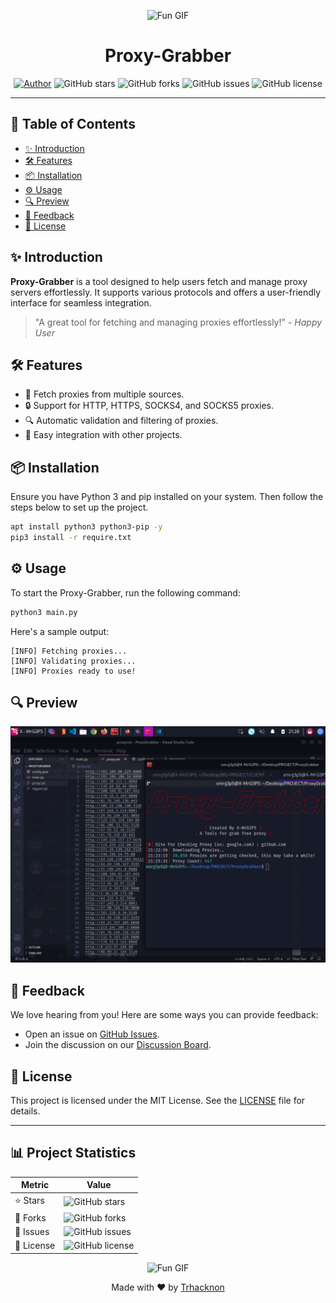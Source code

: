 <p align="center">
  <img src="https://j.top4top.io/p_3136z3mo01.gif" alt="Fun GIF" width="200" height="200"/>
</p>

<h1 align="center">Proxy-Grabber</h1>

<p align="center">
  <a href="https://github.com/MrG3P5"><img title="Author" src="https://img.shields.io/badge/Author-X Trhacknon-red.svg?style=for-the-badge&logo=github"></a>
  <img alt="GitHub stars" src="https://img.shields.io/github/stars/MrG3P5/Proxy-Grabber?style=for-the-badge">
  <img alt="GitHub forks" src="https://img.shields.io/github/forks/MrG3P5/Proxy-Grabber?style=for-the-badge">
  <img alt="GitHub issues" src="https://img.shields.io/github/issues/MrG3P5/Proxy-Grabber?style=for-the-badge">
  <img alt="GitHub license" src="https://img.shields.io/github/license/MrG3P5/Proxy-Grabber?style=for-the-badge">
</p>

---

## 🚀 Table of Contents
- [✨ Introduction](#-introduction)
- [🛠️ Features](#-features)
- [📦 Installation](#-installation)
- [⚙️ Usage](#-usage)
- [🔍 Preview](#-preview)
- [💬 Feedback](#-feedback)
- [📜 License](#-license)

## ✨ Introduction
**Proxy-Grabber** is a tool designed to help users fetch and manage proxy servers effortlessly. It supports various protocols and offers a user-friendly interface for seamless integration.

> "A great tool for fetching and managing proxies effortlessly!" - *Happy User*

## 🛠️ Features
- 🚀 Fetch proxies from multiple sources.
- 🔒 Support for HTTP, HTTPS, SOCKS4, and SOCKS5 proxies.
- 🔍 Automatic validation and filtering of proxies.
- 📂 Easy integration with other projects.

## 📦 Installation
Ensure you have Python 3 and pip installed on your system. Then follow the steps below to set up the project.

```sh
apt install python3 python3-pip -y
pip3 install -r require.txt
```

## ⚙️ Usage
To start the Proxy-Grabber, run the following command:

```sh
python3 main.py
```

Here's a sample output:
```plaintext
[INFO] Fetching proxies...
[INFO] Validating proxies...
[INFO] Proxies ready to use!
```

## 🔍 Preview
![index](https://raw.githubusercontent.com/MrG3P5/Proxy-Grabber/main/Screenshot_2023-06-14_21_28_26.png)

## 💬 Feedback
We love hearing from you! Here are some ways you can provide feedback:
- Open an issue on [GitHub Issues](https://github.com/MrG3P5/Proxy-Grabber/issues).
- Join the discussion on our [Discussion Board](https://github.com/MrG3P5/Proxy-Grabber/discussions).

## 📜 License
This project is licensed under the MIT License. See the [LICENSE](LICENSE) file for details.

---

## 📊 Project Statistics
| Metric | Value |
|--------|-------|
| ⭐ Stars | ![GitHub stars](https://img.shields.io/github/stars/MrG3P5/Proxy-Grabber) |
| 🍴 Forks | ![GitHub forks](https://img.shields.io/github/forks/MrG3P5/Proxy-Grabber) |
| 🐛 Issues | ![GitHub issues](https://img.shields.io/github/issues/MrG3P5/Proxy-Grabber) |
| 📄 License | ![GitHub license](https://img.shields.io/github/license/MrG3P5/Proxy-Grabber) |

<p align="center">
  <img src="https://i.top4top.io/p_3136rxft90.gif" alt="Fun GIF" width="200" height="200"/>
</p>

<p align="center">
  Made with ❤️ by <a href="https://github.com/tucommenceapousser">Trhacknon</a>
</p>